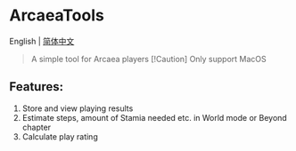 ArcaeaTools
=======
English | [简体中文](./README-zh-hans.md)
>A simple tool for Arcaea players
[!Caution]
Only support MacOS
## Features:
1. Store and view playing results  
2. Estimate steps, amount of Stamia needed etc. in World mode or Beyond chapter  
3. Calculate play rating  
